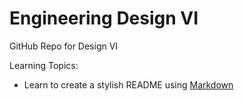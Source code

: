 # Engineering Design VI
GitHub Repo for Design VI

Learning Topics:
* Learn to create a stylish README using [Markdown](https://docs.github.com/en/get-started/writing-on-github/getting-started-with-writing-and-formatting-on-github/basic-writing-and-formatting-syntax)
